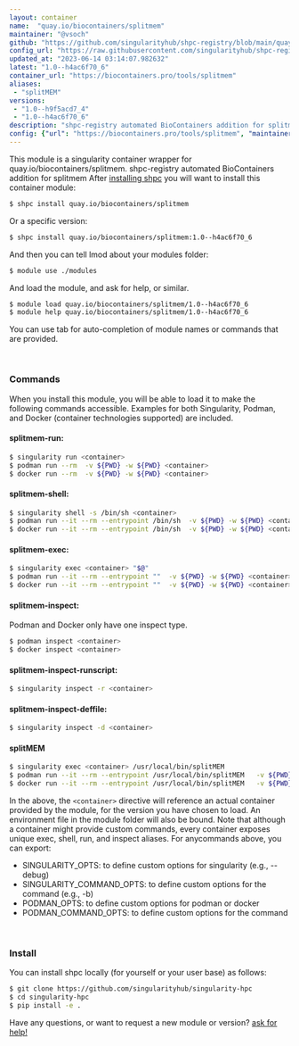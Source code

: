 ```yaml
---
layout: container
name:  "quay.io/biocontainers/splitmem"
maintainer: "@vsoch"
github: "https://github.com/singularityhub/shpc-registry/blob/main/quay.io/biocontainers/splitmem/container.yaml"
config_url: "https://raw.githubusercontent.com/singularityhub/shpc-registry/main/quay.io/biocontainers/splitmem/container.yaml"
updated_at: "2023-06-14 03:14:07.982632"
latest: "1.0--h4ac6f70_6"
container_url: "https://biocontainers.pro/tools/splitmem"
aliases:
 - "splitMEM"
versions:
 - "1.0--h9f5acd7_4"
 - "1.0--h4ac6f70_6"
description: "shpc-registry automated BioContainers addition for splitmem"
config: {"url": "https://biocontainers.pro/tools/splitmem", "maintainer": "@vsoch", "description": "shpc-registry automated BioContainers addition for splitmem", "latest": {"1.0--h4ac6f70_6": "sha256:031a2fe0c1058f71e882236294b8f077185f37dd6fbaed48b448c799ad355c19"}, "tags": {"1.0--h9f5acd7_4": "sha256:f157295b5dda2e29a559fe549ae5b0e9feae9dc47ee0510db1f978683c337493", "1.0--h4ac6f70_6": "sha256:031a2fe0c1058f71e882236294b8f077185f37dd6fbaed48b448c799ad355c19"}, "docker": "quay.io/biocontainers/splitmem", "aliases": {"splitMEM": "/usr/local/bin/splitMEM"}}
---
```


This module is a singularity container wrapper for quay.io/biocontainers/splitmem.
shpc-registry automated BioContainers addition for splitmem
After [installing shpc](#install) you will want to install this container module:


```bash
$ shpc install quay.io/biocontainers/splitmem
```

Or a specific version:

```bash
$ shpc install quay.io/biocontainers/splitmem:1.0--h4ac6f70_6
```

And then you can tell lmod about your modules folder:

```bash
$ module use ./modules
```

And load the module, and ask for help, or similar.

```bash
$ module load quay.io/biocontainers/splitmem/1.0--h4ac6f70_6
$ module help quay.io/biocontainers/splitmem/1.0--h4ac6f70_6
```

You can use tab for auto-completion of module names or commands that are provided.

<br>

### Commands

When you install this module, you will be able to load it to make the following commands accessible.
Examples for both Singularity, Podman, and Docker (container technologies supported) are included.

#### splitmem-run:

```bash
$ singularity run <container>
$ podman run --rm  -v ${PWD} -w ${PWD} <container>
$ docker run --rm  -v ${PWD} -w ${PWD} <container>
```

#### splitmem-shell:

```bash
$ singularity shell -s /bin/sh <container>
$ podman run --it --rm --entrypoint /bin/sh  -v ${PWD} -w ${PWD} <container>
$ docker run --it --rm --entrypoint /bin/sh  -v ${PWD} -w ${PWD} <container>
```

#### splitmem-exec:

```bash
$ singularity exec <container> "$@"
$ podman run --it --rm --entrypoint ""  -v ${PWD} -w ${PWD} <container> "$@"
$ docker run --it --rm --entrypoint ""  -v ${PWD} -w ${PWD} <container> "$@"
```

#### splitmem-inspect:

Podman and Docker only have one inspect type.

```bash
$ podman inspect <container>
$ docker inspect <container>
```

#### splitmem-inspect-runscript:

```bash
$ singularity inspect -r <container>
```

#### splitmem-inspect-deffile:

```bash
$ singularity inspect -d <container>
```


#### splitMEM

```bash
$ singularity exec <container> /usr/local/bin/splitMEM
$ podman run --it --rm --entrypoint /usr/local/bin/splitMEM   -v ${PWD} -w ${PWD} <container> -c " $@"
$ docker run --it --rm --entrypoint /usr/local/bin/splitMEM   -v ${PWD} -w ${PWD} <container> -c " $@"
```



In the above, the `<container>` directive will reference an actual container provided
by the module, for the version you have chosen to load. An environment file in the
module folder will also be bound. Note that although a container
might provide custom commands, every container exposes unique exec, shell, run, and
inspect aliases. For anycommands above, you can export:

 - SINGULARITY_OPTS: to define custom options for singularity (e.g., --debug)
 - SINGULARITY_COMMAND_OPTS: to define custom options for the command (e.g., -b)
 - PODMAN_OPTS: to define custom options for podman or docker
 - PODMAN_COMMAND_OPTS: to define custom options for the command

<br>

### Install

You can install shpc locally (for yourself or your user base) as follows:

```bash
$ git clone https://github.com/singularityhub/singularity-hpc
$ cd singularity-hpc
$ pip install -e .
```

Have any questions, or want to request a new module or version? [ask for help!](https://github.com/singularityhub/singularity-hpc/issues)